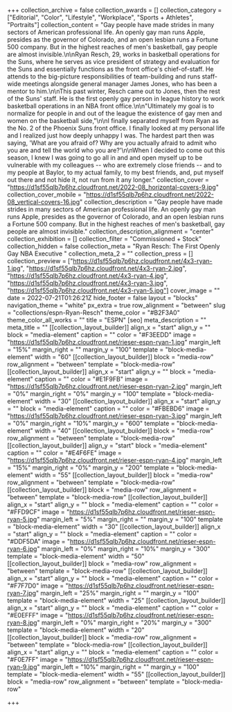 +++
collection_archive = false
collection_awards = []
collection_category = ["Editorial", "Color", "Lifestyle", "Workplace", "Sports + Athletes", "Portraits"]
collection_content = "Gay people have made strides in many sectors of American professional life. An openly gay man runs Apple, presides as the governor of Colorado, and an open lesbian runs a Fortune 500 company. But in the highest reaches of men's basketball, gay people are almost invisible.\n\nRyan Resch, 29, works in basketball operations for the Suns, where he serves as vice president of strategy and evaluation for the Suns and essentially functions as the front office's chief-of-staff. He attends to the big-picture responsibilities of team-building and runs staff-wide meetings alongside general manager James Jones, who has been a mentor to him.\n\nThis past winter, Resch came out to Jones, then the rest of the Suns' staff. He is the first openly gay person in league history to work basketball operations in an NBA front office.\n\n\"Ultimately my goal is to normalize for people in and out of the league the existence of gay men and women on the basketball side,\"\n\nI finally separated myself from Ryan as the No. 2 of the Phoenix Suns front office. I finally looked at my personal life and I realized just how deeply unhappy I was. The hardest part then was saying, 'What are you afraid of? Why are you actually afraid to admit who you are and tell the world who you are?'\n\nWhen I decided to come out this season, I knew I was going to go all in and and open myself up to be vulnerable with my colleagues -- who are extremely close friends -- and to my people at Baylor, to my actual family, to my best friends, and, put myself out there and not hide it, not run from it any longer."
collection_cover = "https://d1sf55qlb7p6hz.cloudfront.net/2022-08_horizontal-covers-9.jpg"
collection_cover_mobile = "https://d1sf55qlb7p6hz.cloudfront.net/2022-08_vertical-covers-16.jpg"
collection_description = "Gay people have made strides in many sectors of American professional life. An openly gay man runs Apple, presides as the governor of Colorado, and an open lesbian runs a Fortune 500 company. But in the highest reaches of men's basketball, gay people are almost invisible."
collection_description_alignment = "center"
collection_exhibition = []
collection_filter = "Commissioned + Stock"
collection_hidden = false
collection_meta = "Ryan Resch: The First Openly Gay NBA Executive "
collection_meta_2 = ""
collection_press = []
collection_preview = ["https://d1sf55qlb7p6hz.cloudfront.net/4x3-ryan-1.jpg", "https://d1sf55qlb7p6hz.cloudfront.net/4x3-ryan-2.jpg", "https://d1sf55qlb7p6hz.cloudfront.net/4x3-ryan-4.jpg", "https://d1sf55qlb7p6hz.cloudfront.net/4x3-ryan-3.jpg", "https://d1sf55qlb7p6hz.cloudfront.net/4x3-ryan-5.jpg"]
cover_image = ""
date = 2022-07-21T01:26:21Z
hide_footer = false
layout = "blocks"
navigation_theme = "white"
px_extra = true
row_alignment = "between"
slug = "collections/espn-Ryan-Resch"
theme_color = "#B2F3A0"
theme_color_all_works = ""
title = "ESPN"
[seo]
meta_description = ""
meta_title = ""
[[collection_layout_builder]]
align_x = "start"
align_y = ""
block = "media-element"
caption = ""
color = "#F3EEDD"
image = "https://d1sf55qlb7p6hz.cloudfront.net/rieser-espn-ryan-1.jpg"
margin_left = "15%"
margin_right = ""
margin_y = "100"
template = "block-media-element"
width = "60"
[[collection_layout_builder]]
block = "media-row"
row_alignment = "between"
template = "block-media-row"
[[collection_layout_builder]]
align_x = "start"
align_y = ""
block = "media-element"
caption = ""
color = "#E1F9FB"
image = "https://d1sf55qlb7p6hz.cloudfront.net/rieser-espn-ryan-2.jpg"
margin_left = "0%"
margin_right = "0%"
margin_y = "100"
template = "block-media-element"
width = "30"
[[collection_layout_builder]]
align_x = "start"
align_y = ""
block = "media-element"
caption = ""
color = "#FBEBD6"
image = "https://d1sf55qlb7p6hz.cloudfront.net/rieser-espn-ryan-3.jpg"
margin_left = "0%"
margin_right = "10%"
margin_y = "600"
template = "block-media-element"
width = "40"
[[collection_layout_builder]]
block = "media-row"
row_alignment = "between"
template = "block-media-row"
[[collection_layout_builder]]
align_y = "start"
block = "media-element"
caption = ""
color = "#E4F6FE"
image = "https://d1sf55qlb7p6hz.cloudfront.net/rieser-espn-ryan-4.jpg"
margin_left = "15%"
margin_right = "0%"
margin_y = "200"
template = "block-media-element"
width = "55"
[[collection_layout_builder]]
block = "media-row"
row_alignment = "between"
template = "block-media-row"
[[collection_layout_builder]]
block = "media-row"
row_alignment = "between"
template = "block-media-row"
[[collection_layout_builder]]
align_x = "start"
align_y = ""
block = "media-element"
caption = ""
color = "#FFD9CF"
image = "https://d1sf55qlb7p6hz.cloudfront.net/rieser-espn-ryan-5.jpg"
margin_left = "5%"
margin_right = ""
margin_y = "100"
template = "block-media-element"
width = "30"
[[collection_layout_builder]]
align_x = "start"
align_y = ""
block = "media-element"
caption = ""
color = "#DDF5DA"
image = "https://d1sf55qlb7p6hz.cloudfront.net/rieser-espn-ryan-6.jpg"
margin_left = "0%"
margin_right = "10%"
margin_y = "300"
template = "block-media-element"
width = "50"
[[collection_layout_builder]]
block = "media-row"
row_alignment = "between"
template = "block-media-row"
[[collection_layout_builder]]
align_x = "start"
align_y = ""
block = "media-element"
caption = ""
color = "#F7F7D0"
image = "https://d1sf55qlb7p6hz.cloudfront.net/rieser-espn-ryan-7.jpg"
margin_left = "25%"
margin_right = ""
margin_y = "100"
template = "block-media-element"
width = "25"
[[collection_layout_builder]]
align_x = "start"
align_y = ""
block = "media-element"
caption = ""
color = "#E0EFFF"
image = "https://d1sf55qlb7p6hz.cloudfront.net/rieser-espn-ryan-8.jpg"
margin_left = "0%"
margin_right = "20%"
margin_y = "300"
template = "block-media-element"
width = "20"
[[collection_layout_builder]]
block = "media-row"
row_alignment = "between"
template = "block-media-row"
[[collection_layout_builder]]
align_x = "start"
align_y = ""
block = "media-element"
caption = ""
color = "#F0E7FF"
image = "https://d1sf55qlb7p6hz.cloudfront.net/rieser-espn-ryan-9.jpg"
margin_left = "10%"
margin_right = ""
margin_y = "100"
template = "block-media-element"
width = "55"
[[collection_layout_builder]]
block = "media-row"
row_alignment = "between"
template = "block-media-row"

+++
